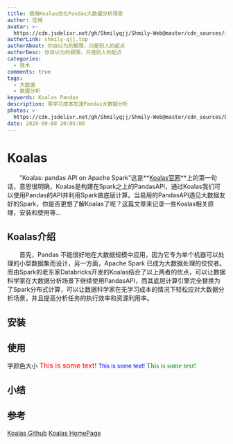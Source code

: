 ```yaml
---
title: 使用Koalas优化Pandas大数据分析场景
author: 佳境
avatar: >-
  https://cdn.jsdelivr.net/gh/Shmilyqjj/Shmily-Web@master/cdn_sources/img/custom/avatar.jpg
authorLink: shmily-qjj.top
authorAbout: 你自以为的极限，只是别人的起点
authorDesc: 你自以为的极限，只是别人的起点
categories:
  - 技术
comments: true
tags:
  - 大数据
  - 数据分析
keywords: Koalas Pandas
description: 零学习成本加速Pandas大数据分析
photos: >-
  https://cdn.jsdelivr.net/gh/Shmilyqjj/Shmily-Web@master/cdn_sources/Blog_Images/XX/xx-Cover.jpg
date: 2020-09-08 20:05:00
---
```

# Koalas
&emsp;&emsp;"Koalas: pandas API on Apache Spark"这是**[Koalas官网](https://koalas.readthedocs.io/en/latest/)**上的第一句话，意思很明确，Koalas是构建在Spark之上的PandasAPI，通过Koalas我们可以使用Pandas的API并利用Spark做底层计算。当易用的PandasAPI遇见大数据友好的Spark，你是否更想了解Koalas了呢？这篇文章来记录一些Koalas相关原理，安装和使用等...

## Koalas介绍
&emsp;&emsp;首先，Pandas 不能很好地在大数据规模中应用，因为它专为单个机器可以处理的小型数据集而设计，另一方面，Apache Spark 已成为大数据处理的佼佼者。而由Spark的老东家Databricks开发的Koalas结合了以上两者的优点，可以让数据科学家在大数据分析场景下继续使用PandasAPI，而其底层计算引擎完全替换为了Spark分布式计算，可以让数据科学家在无学习成本的情况下轻松应对大数据分析场景，并且提高分析任务的执行效率和资源利用率。

## 安装


## 使用  

字颜色大小
<font size="3" color="red">This is some text!</font>
<font size="2" color="blue">This is some text!</font>
<font face="verdana" color="green"  size="3">This is some text!</font>

## 小结  


## 参考 
[Koalas Github](https://github.com/databricks/koalas)
[Koalas HomePage](https://koalas.readthedocs.io/en/latest/)